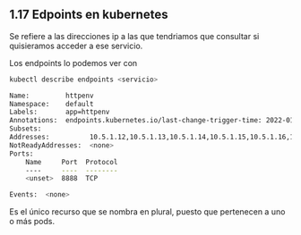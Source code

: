 ## 1.17 Edpoints en kubernetes

Se refiere a las direcciones ip a las que tendriamos que consultar si
quisieramos acceder a ese servicio.

Los endpoints lo podemos ver con

```bash
kubectl describe endpoints <servicio>

Name:         httpenv
Namespace:    default
Labels:       app=httpenv
Annotations:  endpoints.kubernetes.io/last-change-trigger-time: 2022-01-26T21:10:56Z
Subsets:
Addresses:          10.5.1.12,10.5.1.13,10.5.1.14,10.5.1.15,10.5.1.16,10.5.1.17,10.5.1.18,10.5.1.19,10.5.1.20,10.5.1.21
NotReadyAddresses:  <none>
Ports:
    Name     Port  Protocol
    ----     ----  --------
    <unset>  8888  TCP

Events:  <none>
```

Es el único recurso que se nombra en plural, puesto que pertenecen a uno o más
pods.

